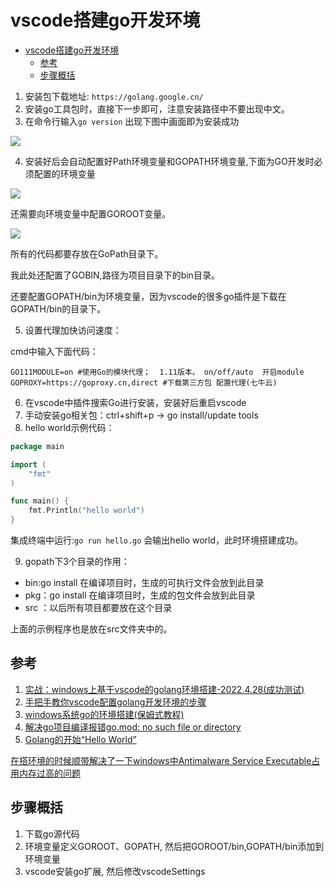 # vscode搭建go开发环境

- [vscode搭建go开发环境](#vscode搭建go开发环境)
	- [参考](#参考)
	- [步骤概括](#步骤概括)

1. 安装包下载地址: `https://golang.google.cn/` 
2. 安装go工具包时，直接下一步即可，注意安装路径中不要出现中文。
3. 在命令行输入`go version` 出现下图中画面即为安装成功

![](https://i0.hdslb.com/bfs/album/9e4342ed61b6cdc8db4d458306c39dcebff6fd90.png)

4. 安装好后会自动配置好Path环境变量和GOPATH环境变量,下面为GO开发时必须配置的环境变量

![](https://img-blog.csdnimg.cn/img_convert/fc7ade2ed942d8f5cd11e9e078d40468.png)

还需要向环境变量中配置GOROOT变量。

![](https://i0.hdslb.com/bfs/album/5dd1e425a1e0b3df1763f8f37e38c2da7e8b7b82.png)

所有的代码都要存放在GoPath目录下。

我此处还配置了GOBIN,路径为项目目录下的bin目录。

还要配置GOPATH/bin为环境变量，因为vscode的很多go插件是下载在GOPATH/bin的目录下。

5. 设置代理加快访问速度：

cmd中输入下面代码：

```
GO111MODULE=on #使用Go的模块代理；  1.11版本。 on/off/auto  开启module
GOPROXY=https://goproxy.cn,direct #下载第三方包 配置代理(七牛云)
```

6. 在vscode中插件搜索Go进行安装，安装好后重启vscode
7. 手动安装go相关包：ctrl+shift+p -> go install/update tools
8. hello world示例代码：

```go
package main

import (
	"fmt"
)

func main() {
	fmt.Println("hello world")
}
```

集成终端中运行:`go run hello.go` 会输出hello world，此时环境搭建成功。

9. gopath下3个目录的作用：

- bin:go install 在编译项目时，生成的可执行文件会放到此目录
- pkg：go install 在编译项目时，生成的包文件会放到此目录
- src ：以后所有项目都要放在这个目录

上面的示例程序也是放在src文件夹中的。

## 参考

1. [实战：windows上基于vscode的golang环境搭建-2022.4.28(成功测试)](https://blog.csdn.net/weixin_39246554/article/details/124507926)
2. [手把手教你vscode配置golang开发环境的步骤](https://www.jb51.net/article/207157.htm)
3. [windows系统go的环境搭建(保姆式教程)](https://blog.csdn.net/ohmygodes/article/details/122646716)
4. [解决go项目编译报错go.mod: no such file or directory](https://blog.csdn.net/HYZX_9987/article/details/122922902)
5. [Golang的开始“Hello World”](https://juejin.cn/post/7038198669220266014)

[在搭环境的时候顺带解决了一下windows中Antimalware Service Executable占用内存过高的问题](https://blog.csdn.net/qq_41371349/article/details/106628372)

## 步骤概括
1. 下载go源代码
2. 环境变量定义GOROOT、GOPATH, 然后把GOROOT/bin,GOPATH/bin添加到环境变量
3. vscode安装go扩展, 然后修改vscodeSettings